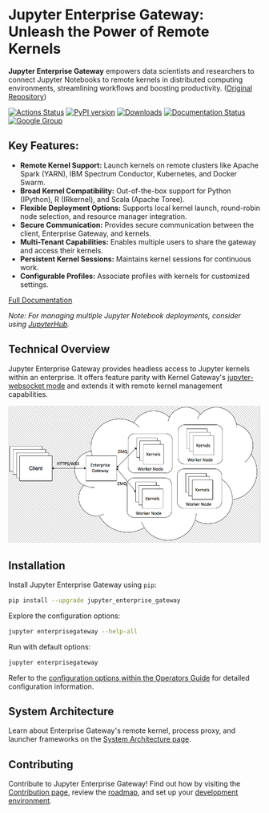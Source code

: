 # Jupyter Enterprise Gateway: Unleash the Power of Remote Kernels

**Jupyter Enterprise Gateway** empowers data scientists and researchers to connect Jupyter Notebooks to remote kernels in distributed computing environments, streamlining workflows and boosting productivity.  ([Original Repository](https://github.com/jupyter-server/enterprise_gateway))

[![Actions Status](https://github.com/jupyter-server/enterprise_gateway/workflows/Builds/badge.svg)](https://github.com/jupyter-server/enterprise_gateway/actions)
[![PyPI version](https://badge.fury.io/py/jupyter-enterprise-gateway.svg)](https://badge.fury.io/py/jupyter-enterprise-gateway)
[![Downloads](https://pepy.tech/badge/jupyter-enterprise-gateway/month)](https://pepy.tech/project/jupyter-enterprise-gateway)
[![Documentation Status](https://readthedocs.org/projects/jupyter-enterprise-gateway/badge/?version=latest)](https://jupyter-enterprise-gateway.readthedocs.io/en/latest/?badge=latest)
[![Google Group](https://img.shields.io/badge/google-group-blue.svg)](https://groups.google.com/forum/#!forum/jupyter)

## Key Features:

*   **Remote Kernel Support:**  Launch kernels on remote clusters like Apache Spark (YARN), IBM Spectrum Conductor, Kubernetes, and Docker Swarm.
*   **Broad Kernel Compatibility:** Out-of-the-box support for Python (IPython), R (IRkernel), and Scala (Apache Toree).
*   **Flexible Deployment Options:**  Supports local kernel launch, round-robin node selection, and resource manager integration.
*   **Secure Communication:** Provides secure communication between the client, Enterprise Gateway, and kernels.
*   **Multi-Tenant Capabilities:** Enables multiple users to share the gateway and access their kernels.
*   **Persistent Kernel Sessions:** Maintains kernel sessions for continuous work.
*   **Configurable Profiles:** Associate profiles with kernels for customized settings.

[Full Documentation](https://jupyter-enterprise-gateway.readthedocs.io/en/latest)

*Note: For managing multiple Jupyter Notebook deployments, consider using [JupyterHub](https://github.com/jupyterhub/jupyterhub).*

## Technical Overview

Jupyter Enterprise Gateway provides headless access to Jupyter kernels within an enterprise. It offers feature parity with Kernel Gateway's [jupyter-websocket mode](https://jupyter-kernel-gateway.readthedocs.io/en/latest/websocket-mode.html) and extends it with remote kernel management capabilities.

![Deployment Diagram](https://github.com/jupyter-server/enterprise_gateway/blob/main/docs/source/images/deployment.png?raw=true)

## Installation

Install Jupyter Enterprise Gateway using `pip`:

```bash
pip install --upgrade jupyter_enterprise_gateway
```

Explore the configuration options:

```bash
jupyter enterprisegateway --help-all
```

Run with default options:

```bash
jupyter enterprisegateway
```

Refer to the [configuration options within the Operators Guide](https://jupyter-enterprise-gateway.readthedocs.io/en/latest/operators/index.html#configuring-enterprise-gateway) for detailed configuration information.

## System Architecture

Learn about Enterprise Gateway's remote kernel, process proxy, and launcher frameworks on the [System Architecture page](https://jupyter-enterprise-gateway.readthedocs.io/en/latest/contributors/system-architecture.html).

## Contributing

Contribute to Jupyter Enterprise Gateway! Find out how by visiting the [Contribution page](https://jupyter-enterprise-gateway.readthedocs.io/en/latest/contributors/contrib.html), review the [roadmap](https://jupyter-enterprise-gateway.readthedocs.io/en/latest/contributors/roadmap.html), and set up your [development environment](https://jupyter-enterprise-gateway.readthedocs.io/en/latest/contributors/devinstall.html).